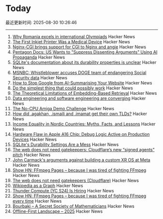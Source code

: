 # Today

最近更新时间: 2025-08-30 10:26:46

--- 
1. [Why Romania excels in international Olympiads](https://www.palladiummag.com/2025/08/29/why-romania-excels-in-international-olympiads/) Hacker News
2. [The First Inkjet Printer Was a Medical Device](https://spectrum.ieee.org/rune-elmqvist) Hacker News
3. [Nginx-CGI brings support for CGI to Nginx and angie](https://github.com/pjincz/nginx-cgi) Hacker News
4. [Pentagon Docs: US Wants to "Suppress Dissenting Arguments" Using AI Propaganda](https://theintercept.com/2025/08/25/pentagon-military-ai-propaganda-influence/) Hacker News
5. [SQLite's documentation about its durability properties is unclear](https://www.agwa.name/blog/post/sqlite_durability) Hacker News
6. [MSNBC: Whistleblower accuses DOGE team of endangering Social Security data](https://whistleblower.org/in-the-news/msnbc-whistleblower-accuses-doge-team-of-endangering-critical-social-security-data/) Hacker News
7. [How to Stop Google from AI-Summarising Your Website](https://www.teruza.com/info-hub/how-to-stop-google-from-ai-summarising-your-website) Hacker News
8. [Do the simplest thing that could possibly work](https://www.seangoedecke.com/the-simplest-thing-that-could-possibly-work/) Hacker News
9. [The Theoretical Limitations of Embedding-Based Retrieval](https://arxiv.org/abs/2508.21038) Hacker News
10. [Data engineering and software engineering are converging](https://clickhouse.com/blog/eight-principles-of-great-developer-experience-for-data-infrastructure) Hacker News
11. [The No-CPU Amiga Demo Challenge](https://github.com/askeksa/NoCpuChallenge) Hacker News
12. [How did .agakhan, .ismaili and .imamat get their own TLDs?](https://data.iana.org/TLD/tlds-alpha-by-domain.txt) Hacker News
13. [Income Equality in Nordic Countries: Myths, Facts, and Lessons](https://www.aeaweb.org/articles?id=10.1257/jel.20251636) Hacker News
14. [Hardware Flaw in Apple A16 Chip: Debug Logic Active on Production Devices](https://github.com/JGoyd/A16-FuseBypass) Hacker News
15. [SQLite's Durability Settings Are a Mess](https://www.agwa.name/blog/post/sqlite_durability) Hacker News
16. [The web does not need gatekeepers: Cloudflare’s new “signed agents” pitch](https://positiveblue.substack.com/p/the-web-does-not-need-gatekeepers) Hacker News
17. [John Carmack's arguments against building a custom XR OS at Meta](https://twitter.com/ID_AA_Carmack/status/1961172409920491849) Hacker News
18. [Show HN: FFmpeg Pages – because I was tired of fighting FFmpeg](https://ffmpegs.pages.dev/) Hacker News
19. [The web does not need gatekeepers (Cloudflare)](https://positiveblue.substack.com/p/the-web-does-not-need-gatekeepers) Hacker News
20. [Wikipedia as a Graph](https://wikigrapher.com/paths) Hacker News
21. [Thunder Compute (YC S24) Is Hiring](https://www.ycombinator.com/companies/thunder-compute/jobs/sS6QzTi-founding-developer-advocate-contract-to-hire) Hacker News
22. [Show HN: FFmpeg Pages – because I was tired of fighting FFmpeg every time](https://ffmpegs.pages.dev/) Hacker News
23. [Bourbaki – A Secret Society of Mathematicians](https://books.google.com/books/about/Bourbaki.html) Hacker News
24. [Offline-First Landscape – 2025](https://marcoapp.io/blog/offline-first-landscape) Hacker News
